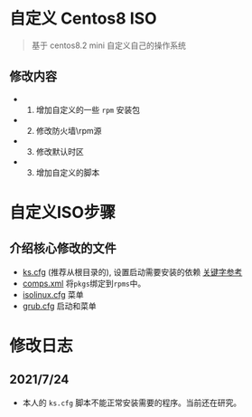 # 自定义 Centos8 ISO 
> 基于 centos8.2 mini 自定义自己的操作系统


## 修改内容
- 1. 增加自定义的一些 `rpm` 安装包
- 2. 修改防火墙\rpm源
- 3. 修改默认时区  
- 3. 增加自定义的脚本

# 自定义ISO步骤

## 介绍核心修改的文件
- [ks.cfg](./pkgs/ks.cfg) (推荐从根目录的), 设置启动需要安装的依赖 [关键字参考](https://fedoraproject.org/wiki/Anaconda/Kickstart/zh-cn#firstboot)
- [comps.xml](./pkgs/comps.xml) 将`pkgs`绑定到`rpms`中。
- [isolinux.cfg](./isolinux.cfg) 菜单 
- [grub.cfg](./grub.cfg) 启动和菜单

# 修改日志
## 2021/7/24 
- 本人的 `ks.cfg` 脚本不能正常安装需要的程序。当前还在研究。

